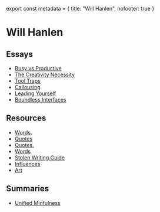 export const metadata = {
  title: "Will Hanlen",
  nofooter: true
}


# Will Hanlen


## Essays

-   [Busy vs Productive](essays/busy_vs_productive)
-   [The Creativity Necessity](essays/the_creativity_necessity)
-   [Tool Traps](essays/tool_traps)
-   [Callousing](essays/callousing)
-   [Leading Yourself](essays/leading_yourself)
-   [Boundless Interfaces](essays/boundless_interfaces)


## Resources

-   [Words.](resources/words)
-   [Quotes](resources/quotes)
-   [Quotes.](resources/quotes)
-   [Words](resources/words)
-   [Stolen Writing Guide](resources/stolen_writing_guide)
-   [Influences](resources/influences)
-   [Art](resources/art)


## Summaries

-   [Unified Minfulness](summaries/unified_minfulness)

